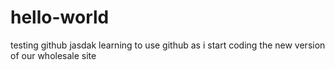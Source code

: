 # hello-world
testing github
jasdak learning to use github as i start coding the new version of our wholesale site

